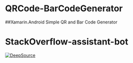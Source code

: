 # QRCode-BarCodeGenerator
##Xamarin.Android Simple QR and Bar Code Generator 

# StackOverflow-assistant-bot

[![DeepSource](https://static.deepsource.io/deepsource-badge-light.svg)](https://deepsource.io/gh/yashkim24/StackOverflow-assistant-bot/?ref=repository-badge)
